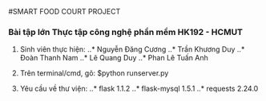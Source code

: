 #SMART FOOD COURT PROJECT
### Bài tập lớn Thực tập công nghệ phần mềm HK192 - HCMUT

1. Sinh viên thực hiện:
	..* Nguyễn Đăng Cương
	..* Trần Khương Duy
	..* Đoàn Thanh Nam
	..* Lê Quang Duy
	..* Phan Lê Tuấn Anh
2. Trên terminal/cmd, gõ: $python runserver.py

3. Yêu cầu về thư viện:
	..* flask 1.1.2
	..* flask-mysql 1.5.1
	..* requests 2.24.0




